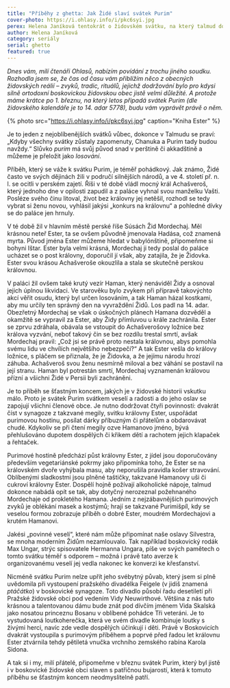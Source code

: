 ```yaml
---
title: "Příběhy z ghetta: Jak Židé slaví svátek Purim"
cover-photo: https://i.ohlasy.info/i/pkc6syi.jpg
perex: Helena Janíková tentokrát o židovském svátku, na který talmud dokonce nabádá opít se tak, aby dotyčný nerozeznal požehnaného Mordechaje od prokletého Hamana.
author: Helena Janíková
category: seriály
serial: ghetto
featured: true
---
```


*Dnes vám, milí čtenáři Ohlasů, nabízím povídání z trochu jiného soudku. Rozhodla jsem se, že čas od času vám přiblížím něco z obecných židovských reálií – zvyků, tradic, rituálů, jejichž dodržování bylo pro kdysi silně ortodoxní boskovickou židovskou obec jistě velmi důležité. A protože máme krátce po 1. březnu, na který letos připadá svátek Purim (dle židovského kalendáře je to 14. adar 5778), budu vám vyprávět právě o něm.*

{% photo src="https://i.ohlasy.info/i/pkc6syi.jpg" caption="Kniha Ester" %}

Je to jeden z nejoblíbenějších svátků vůbec, dokonce v Talmudu se praví: „Kdyby všechny svátky zůstaly zapomenuty, Chanuka a Purim tady budou navždy.“ Slůvko *purim* má svůj původ snad v perštině či akkadštině a můžeme je přeložit jako *losování*.

Příběh, který se váže k svátku Purim, je téměř pohádkový. Jak známo, Židé často ve svých dějinách žili v područí silnějších národů, a ve 4. století př. n. l. se ocitli v perském zajetí. Říši v té době vládl mocný král Achašveroš, který jednoho dne v opilosti zapudil a z paláce vyhnal svou manželku Vašti. Posléze svého činu litoval, život bez královny jej netěšil, rozhodl se tedy vybrat si ženu novou, vyhlásil jakýsi „konkurs na královnu“ a pohledné dívky se do paláce jen hrnuly. 

V té době žil v hlavním městě perské říše Súsách Žid Mordechaj. Měl krásnou neteř Ester, ta se ovšem původně jmenovala Hadása, což znamená myrta. Původ jména Ester můžeme hledat v babylónštině, připomeňme si bohyni Ištar. Ester byla velmi krásná, Mordechaj ji tedy poslal do paláce ucházet se o post královny, doporučil jí však, aby zatajila, že je Židovka. Ester svou krásou Achašveroše okouzlila a stala se skutečně perskou královnou.

V paláci žil ovšem také krutý vezír Haman, který nenáviděl Židy a osnoval jejich úplnou likvidaci. Ve starověku bylo zvykem při přípravě takovýchto akcí věřit osudu, který byl určen losováním, a tak Haman házal kostkami, aby mu určily ten správný den na vyvraždění Židů. Los padl na 14. adar. Obezřetný Mordechaj se však o úskočných plánech Hamana dozvěděl a okamžitě se vypravil za Ester, aby Židy přímluvou u krále zachránila. Ester se zprvu zdráhala, obávala se vstoupit do Achašverošovy ložnice bez králova vyzvání, neboť takový čin se bez rozdílu trestal smrtí, avšak Mordechaj pravil: „Což jsi se právě proto nestala královnou, abys pomohla svému lidu ve chvílích největšího nebezpečí?“ A tak Ester vešla do královy ložnice, s pláčem se přiznala, že je Židovka, a že jejímu národu hrozí záhuba. Achašveroš svou ženu nesmírně miloval a bez váhání se postavil na její stranu. Haman byl potrestán smrtí, Mordechaj vyznamenán královou přízní a všichni Židé v Persii byli zachráněni.

Je to příběh se šťastným koncem, jakých je v židovské historii vskutku málo. Proto je svátek Purim svátkem veselí a radosti a do jeho oslav se zapojují všichni členové obce. Je nutno dodržovat čtyři povinnosti: dvakrát číst v synagoze z takzvané megily, svitku královny Ester, uspořádat purimovou hostinu, posílat dárky příbuzným či přátelům a obdarovávat chudé. Kdykoliv se při čtení megily ozve Hamanovo jméno, bývá přehlušováno dupotem dospělých či křikem dětí a rachotem jejich klapaček a řehtaček.

Purimové hostině předchází půst královny Ester, z jídel jsou doporučovány především vegetariánské pokrmy jako připomínka toho, že Ester se na královském dvoře vyhýbala masu, aby neporušila pravidla košer stravování. Oblíbenými sladkostmi jsou plněné taštičky, takzvané Hamanovy uši či cukroví královny Ester. Dospělí hojně požívají alkoholické nápoje, talmud dokonce nabádá opít se tak, aby dotyčný nerozeznal požehnaného Mordechaje od prokletého Hamana. Jedním z nejzábavnějších purimových zvyků je oblékání masek a kostýmů; hrají se takzvané Purimišpíl, kdy se veselou formou zobrazuje příběh o dobré Ester, moudrém Mordechajovi a krutém Hamanovi.

Jakési „povinné veselí“, které nám může připomínat naše oslavy Silvestra, se mnoha moderním Židům nezamlouvalo. Tak například boskovický rodák Max Ungar, strýc spisovatele Hermanna Ungara, píše ve svých pamětech o tomto svátku téměř s odporem – možná i právě tato averze k organizovanému veselí jej vedla nakonec ke konverzi ke křesťanství.

Nicméně svátku Purim nelze upřít jeho svébytný půvab, který jsem si plně uvědomila při vystoupení pražského divadélka Feigele (v jidiš znamená *ptáčátko*) v boskovické synagoze. Toto divadlo působí řadu desetiletí při Pražské židovské obci pod vedením Vidy Neuwirthové. Většina z nás tuto krásnou a talentovanou dámu bude znát pod dívčím jménem Vida Skalská jako nosatou princeznu Bosanu v oblíbené pohádce Tři veteráni. Je to vystudovaná loutkoherečka, která ve svém divadle kombinuje loutky s živými herci, navíc zde vedle dospělých účinkují i děti. Právě v Boskovicích dvakrát vystoupila s purimovým příběhem a poprvé před řadou let královnu Ester ztvárnila tehdy pětiletá vnučka vrchního zemského rabína Karola Sidona. 

A tak si i my, milí přátelé, připomeňme v březnu svátek Purim, který byl jistě i v boskovické židovské obci slaven s patřičnou bujarostí, která k tomuto příběhu se šťastným koncem neodmyslitelně patří.
